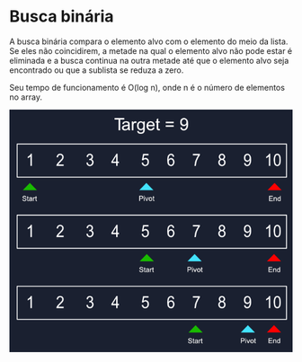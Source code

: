 # Busca binária

A busca binária compara o elemento alvo com o elemento do meio da lista. Se eles não coincidirem, a metade na qual o elemento alvo não pode estar é eliminada e a busca continua na outra metade até que o elemento alvo seja encontrado ou que a sublista se reduza a zero.

Seu tempo de funcionamento é O(log n), onde n é o número de elementos no array.

![Stack](binarySearch.png)
